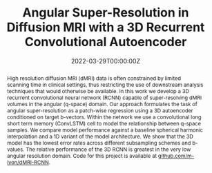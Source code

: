 ---
title: "Angular Super-Resolution in Diffusion MRI with a 3D Recurrent Convolutional Autoencoder"

authors:
- admin
- Paul Armitage
- Mauricio A. Álvarez

date: "2022-03-29T00:00:00Z"
doi: "10.48550/arXiv.2203.15598"

publication_types: ["1"]

# Publication name and optional abbreviated publication name.
publication: "In *Medical Imaging with Deep Learning 2022*"
publication_short: In *MIDL 2022*

abstract: "High resolution diffusion MRI (dMRI) data is often constrained by limited scanning time in clinical settings, thus restricting the use of downstream analysis techniques that would otherwise be available. In this work we develop a 3D recurrent convolutional neural network (RCNN) capable of super-resolving dMRI volumes in the angular (q-space) domain. Our approach formulates the task of angular super-resolution as a patch-wise regression using a 3D autoencoder conditioned on target b-vectors. Within the network we use a convolutional long short term memory (ConvLSTM) cell to model the relationship between q-space samples. We compare model performance against a baseline spherical harmonic interpolation and a 1D variant of the model architecture. We show that the 3D model has the lowest error rates across different subsampling schemes and b-values. The relative performance of the 3D RCNN is greatest in the very low angular resolution domain. Code for this project is available at [github.com/m-lyon/dMRI-RCNN](https://github.com/m-lyon/dMRI-RCNN)."

tags: [Diffusion MRI, Deep Learning, Angular super-resolution, Recurrent CNN, Image Synthesis]

# Display this page in the Featured widget?
featured: true
---